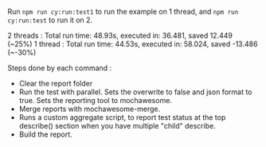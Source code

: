 Run ```npm run cy:run:test1``` to run the example on 1 thread, and ```npm run cy:run:test``` to run it on 2.

2 threads : Total run time: 48.93s, executed in: 36.481, saved 12.449 (~25%)
1 thread  : Total run time: 44.53s, executed in: 58.024, saved -13.486 (~-30%)

Steps done by each command : 

* Clear the report folder
* Run the test with parallel. Sets the overwrite to false and json format to true. Sets the reporting tool to mochawesome.
* Merge reports with mochawesome-merge.
* Runs a custom aggregate script, to report test status at the top describe() section when you have multiple "child" describe.
* Build the report.